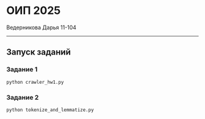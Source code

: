 # ОИП 2025
Ведерникова Дарья 11-104

---

## Запуск заданий

### Задание 1
`python crawler_hw1.py`

### Задание 2
`python tokenize_and_lemmatize.py`
